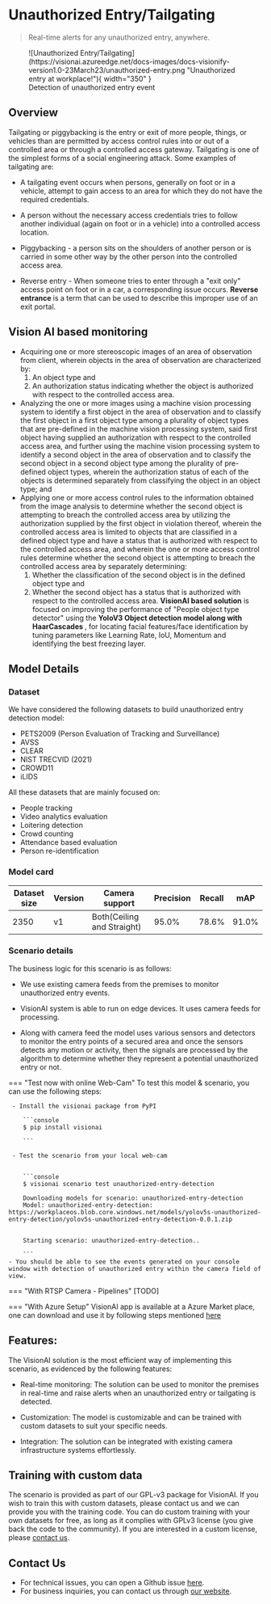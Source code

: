 # **Unauthorized Entry/Tailgating**

> Real-time alerts for any unauthorized entry, anywhere.

<figure markdown>
  ![Unauthorized Entry/Tailgating](https://visionai.azureedge.net/docs-images/docs-visionify-version1.0-23March23/unauthorized-entry.png "Unauthorized entry at workplace!"){ width="350" }
  <figcaption>Detection of unauthorized entry event</figcaption>
</figure>

## Overview

Tailgating or piggybacking is the entry or exit of more people, things, or vehicles than are permitted by access control rules into or out of a controlled area or through a controlled access gateway.
Tailgating is one of the simplest forms of a social engineering attack.
Some examples of tailgating are:
- A tailgating event occurs when persons, generally on foot or in a vehicle, attempt to gain access to an area for which they do not have the required credentials. 

- A person without the necessary access credentials tries to follow another individual (again on foot or in a vehicle) into a controlled access location.

- Piggybacking - a person sits on the shoulders of another person or is carried in some other way by the other person into the controlled access area.

- Reverse entry - When someone tries to enter through a "exit only" access point on foot or in a car, a corresponding issue occurs. <b>Reverse entrance </b>is a term that can be used to describe this improper use of an exit portal.


## Vision AI based monitoring

- Acquiring one or more stereoscopic images of an area of observation from client, wherein objects in the area of observation are characterized by:
    1. An object type and 
    2. An authorization status indicating whether the object is authorized with respect to the controlled access area.
- Analyzing the one or more images using a machine vision processing system to identify a first object in the area of observation and to classify the first object in a first object type among a plurality of object types that are pre-defined in the machine vision processing system, said first object having supplied an authorization with respect to the controlled access area, and further using the machine vision processing system to identify a second object in the area of observation and to classify the second object in a second object type among the plurality of pre-defined object types, wherein the authorization status of each of the objects is determined separately from classifying the object in an object type; and
- Applying one or more access control rules to the information obtained from the image analysis to determine whether the second object is attempting to breach the controlled access area by utilizing the authorization supplied by the first object in violation thereof,
wherein the controlled access area is limited to objects that are classified in a defined object type and have a status that is authorized with respect to the controlled access area, and
wherein the one or more access control rules determine whether the second object is attempting to breach the controlled access area by separately determining:
    1. Whether the classification of the second object is in the defined object type and 
    2. Whether the second object has a status that is authorized with respect to the controlled access area.
<b>VisionAI based solution</b> is focused on improving the performance of "People object type detector" using the <b>YoloV3 Object detection model along with HaarCascades </b>, for locating facial features/face identification by tuning parameters like Learning Rate, IoU, Momentum and identifying the best freezing layer.


## Model Details

### Dataset

We have considered the following datasets to build unauthorized entry detection model:

- PETS2009 (Person Evaluation of Tracking and Surveillance)
- AVSS 
- CLEAR
- NIST TRECVID (2021)
- CROWD11
- iLIDS

   
All these datasets that are mainly focused on:

- People tracking
- Video analytics evaluation
- Loitering detection
- Crowd counting
- Attendance based evaluation
- Person re-identification

### Model card

 <div class="table">
    <table class="fl-table">
        <thead>
        <tr><th>Dataset size</th>
            <th>Version</th>
            <th>Camera support</th>
            <th>Precision</th>
            <th>Recall</th>
            <th>mAP</th>  
        </thead>
        <tbody>
        <tr>
            <td>2350</td>
            <td>v1</td>
            <td>Both(Ceiling and Straight)</td>
            <td>95.0% </td>
            <td>78.6% </td>
            <td>91.0% </td>
        </tr>
        </tbody>
    </table>
</div>


### Scenario details

The business logic for this scenario is as follows:

- We use existing camera feeds from the premises to monitor unauthorized entry events.

- VisionAI system is able to run on edge devices. It uses camera feeds for processing.

- Along with camera feed the model uses various sensors and detectors to monitor the entry points of a secured area and once the sensors detects any motion or activity, then the signals are processed by the algorithm to determine whether they represent a potential unauthorized entry or not.


=== "Test now with online Web-Cam"
     To test this model & scenario, you can use the following steps:

     - Install the visionai package from PyPI
     
        ```console
        $ pip install visionai
        
        ```
     
     - Test the scenario from your local web-cam
     

        ```console
        $ visionai scenario test unauthorized-entry-detection

        Downloading models for scenario: unauthorized-entry-detection
        Model: unauthorized-entry-detection: https://workplaceos.blob.core.windows.net/models/yolov5s-unauthorized-entry-detection/yolov5s-unauthorized-entry-detection-0.0.1.zip
        

        Starting scenario: unauthorized-entry-detection..

        ```
    - You should be able to see the events generated on your console window with detection of unauthorized entry within the camera field of view.

=== "With RTSP Camera - Pipelines"
     [TODO]
 
=== "With Azure Setup"
     VisionAI app is available at a Azure Market place, one can download and use it by following steps mentioned [here](../overview/azure-managed-app.md)




## Features:

The VisionAI solution is the most efficient way of implementing this scenario, as evidenced by the following features:

- Real-time monitoring: The solution can be used to monitor the premises in real-time and raise alerts when an unauthorized entry or tailgating is detected.

- Customization: The model is customizable and can be trained with custom datasets to suit your specific needs.

- Integration: The solution can be integrated with existing camera infrastructure systems effortlessly.

## Training with custom data

The scenario is provided as part of our GPL-v3 package for VisionAI. If you wish to train this with custom datasets, please contact us and we can provide you with the training code. You can do custom training with your own datasets for free, as long as it complies with GPLv3 license (you give back the code to the community). If you are interested in a custom license, please [contact us](../company/contact.md).


## Contact Us

- For technical issues, you can open a Github issue [here](https://github.com/visionify/visionai).
- For business inquiries, you can contact us through [our website](https://visionify.ai/contact).
